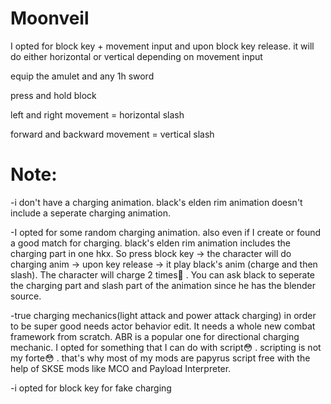 # Moonveil

I opted for block key + movement input and upon block key release. it will do either horizontal or vertical depending on movement input


equip the amulet and any 1h sword

press and hold block

left and right movement = horizontal slash

forward and backward movement = vertical slash


# Note:

-i don't have a charging animation. black's elden rim animation doesn't include a seperate charging animation. 

-I opted for some random charging animation. also even if I create or found a good match for charging. black's elden rim animation includes the charging part in one hkx. So press block key -> the character will do charging anim -> upon key release -> it play black's anim (charge and then slash). The character will charge 2 times🤣 . You can ask black to seperate the charging part and slash part of the animation since he has the blender source.

-true charging mechanics(light attack and power attack charging) in order to be super good needs actor behavior edit. It needs a whole new combat framework from scratch. ABR is a popular one for directional charging mechanic. I opted for something that I can do with script😳 . scripting is not my forte😳 . that's why most of my mods are papyrus script free with the help of SKSE mods like MCO and Payload Interpreter.

-i opted for block key for fake charging 
